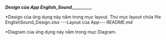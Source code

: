 ﻿_________________Design của App English_Sound___________________________

*Design của ứng dụng này nằm trong mục layout. Thư mục layout chứa file 
	EnglishSound_Design.xlsx  ---Layout của App---
	README.md

*Diagram của ứng dụng này nằm trong mục Diagram.